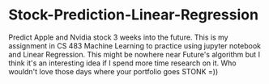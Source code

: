 # Stock-Prediction-Linear-Regression

Predict Apple and Nvidia stock 3 weeks into the future.
This is my assignment in CS 483 Machine Learning to practice using jupyter notebook and Linear Regression.
This might be nowhere near Future's algorithm but I think it's an interesting idea if I spend more time research on it.
Who wouldn't love those days where your portfolio goes STONK =))
